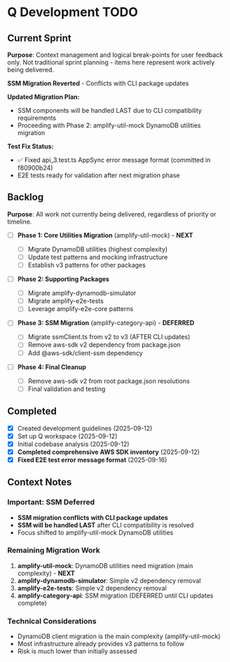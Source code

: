 # Q Development TODO

## Current Sprint

**Purpose**: Context management and logical break-points for user feedback only.
Not traditional sprint planning - items here represent work actively being delivered.

**SSM Migration Reverted** - Conflicts with CLI package updates

**Updated Migration Plan:**

- SSM components will be handled LAST due to CLI compatibility requirements
- Proceeding with Phase 2: amplify-util-mock DynamoDB utilities migration

**Test Fix Status:**

- ✅ Fixed api_3.test.ts AppSync error message format (committed in f80900b24)
- E2E tests ready for validation after next migration phase

## Backlog

**Purpose**: All work not currently being delivered, regardless of priority or timeline.

- [ ] **Phase 1: Core Utilities Migration** (amplify-util-mock) - **NEXT**

  - [ ] Migrate DynamoDB utilities (highest complexity)
  - [ ] Update test patterns and mocking infrastructure
  - [ ] Establish v3 patterns for other packages

- [ ] **Phase 2: Supporting Packages**

  - [ ] Migrate amplify-dynamodb-simulator
  - [ ] Migrate amplify-e2e-tests
  - [ ] Leverage amplify-e2e-core patterns

- [ ] **Phase 3: SSM Migration** (amplify-category-api) - **DEFERRED**

  - [ ] Migrate ssmClient.ts from v2 to v3 (AFTER CLI updates)
  - [ ] Remove aws-sdk v2 dependency from package.json
  - [ ] Add @aws-sdk/client-ssm dependency

- [ ] **Phase 4: Final Cleanup**
  - [ ] Remove aws-sdk v2 from root package.json resolutions
  - [ ] Final validation and testing

## Completed

- [x] Created development guidelines (2025-09-12)
- [x] Set up Q workspace (2025-09-12)
- [x] Initial codebase analysis (2025-09-12)
- [x] **Completed comprehensive AWS SDK inventory** (2025-09-12)
- [x] **Fixed E2E test error message format** (2025-09-16)

## Context Notes

### Important: SSM Deferred

- **SSM migration conflicts with CLI package updates**
- **SSM will be handled LAST** after CLI compatibility is resolved
- Focus shifted to amplify-util-mock DynamoDB utilities

### Remaining Migration Work

1. **amplify-util-mock**: DynamoDB utilities need migration (main complexity) - **NEXT**
2. **amplify-dynamodb-simulator**: Simple v2 dependency removal
3. **amplify-e2e-tests**: Simple v2 dependency removal
4. **amplify-category-api**: SSM migration (DEFERRED until CLI updates complete)

### Technical Considerations

- DynamoDB client migration is the main complexity (amplify-util-mock)
- Most infrastructure already provides v3 patterns to follow
- Risk is much lower than initially assessed
